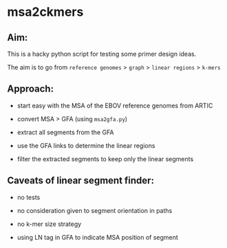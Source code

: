 # msa2ckmers

## Aim:

This is a hacky python script for testing some primer design ideas.

The aim is to go from `reference genomes` > `graph` > `linear regions` > `k-mers`

## Approach:

* start easy with the MSA of the EBOV reference genomes from ARTIC

* convert MSA > GFA (using `msa2gfa.py`)

* extract all segments from the GFA

* use the GFA links to determine the linear regions

* filter the extracted segments to keep only the linear segments


## Caveats of linear segment finder:

* no tests

* no consideration given to segment orientation in paths

* no k-mer size strategy

* using LN tag in GFA to indicate MSA position of segment